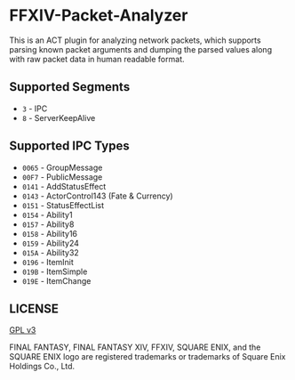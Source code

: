 # FFXIV-Packet-Analyzer

This is an ACT plugin for analyzing network packets, which supports parsing known packet arguments and dumping the parsed values along with raw packet data in human readable format.

## Supported Segments 

* `3` - IPC
* `8` - ServerKeepAlive

## Supported IPC Types

* `0065` - GroupMessage
* `00F7` - PublicMessage
* `0141` - AddStatusEffect
* `0143` - ActorControl143 (Fate & Currency)
* `0151` - StatusEffectList
* `0154` - Ability1
* `0157` - Ability8
* `0158` - Ability16
* `0159` - Ability24
* `015A` - Ability32
* `0196` - ItemInit
* `019B` - ItemSimple
* `019E` - ItemChange

## LICENSE
 
[GPL v3](LICENSE)

FINAL FANTASY, FINAL FANTASY XIV, FFXIV, SQUARE ENIX, and the SQUARE ENIX logo are registered trademarks or trademarks of Square Enix Holdings Co., Ltd.
